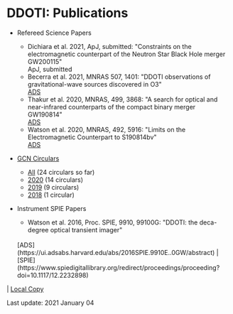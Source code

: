 # DDOTI: Publications

* Refereed Science Papers
  * Dichiara et al. 2021, ApJ, submitted:
    "Constraints on the electromagnetic counterpart of the Neutron Star Black Hole merger GW200115"</br>
    ApJ, submitted
  * Becerra et al. 2021, MNRAS 507, 1401: 
    "DDOTI observations of gravitational-wave sources discovered in O3"</br>
    [ADS](https://ui.adsabs.harvard.edu/abs/2021MNRAS.507.1401B/abstract)
  * Thakur et al. 2020, MNRAS, 499, 3868: 
    "A search for optical and near-infrared counterparts of the compact binary merger GW190814"</br>
    [ADS](https://ui.adsabs.harvard.edu/abs/2020MNRAS.499.3868T/abstract)
  * Watson et al. 2020, MNRAS, 492, 5916: 
    "Limits on the Electromagnetic Counterpart to S190814bv"<br/>
    [ADS](https://ui.adsabs.harvard.edu/abs/2020MNRAS.tmp..159W/abstract)

* [GCN Circulars](https://gcn.gsfc.nasa.gov/gcn3_circulars.html)
  * [All](https://bit.ly/2M4Z7Wt) (24 circulars so far)
  * [2020](https://bit.ly/2Hsjd9z) (14 circulars)
  * [2019](https://bit.ly/2ObrpS9) (9 circulars)
  * [2018](https://bit.ly/37sNsdc) (1 circular)
  
* Instrument SPIE Papers
  * Watson et al. 2016, Proc. SPIE, 9910, 99100G: "DDOTI: the deca-degree optical transient imager"
  <br/>
  [ADS](https://ui.adsabs.harvard.edu/abs/2016SPIE.9910E..0GW/abstract) | [SPIE](https://www.spiedigitallibrary.org/redirect/proceedings/proceeding?doi=10.1117/12.2232898)
| [Local Copy](watson-2016.pdf)

Last update: 2021 January 04